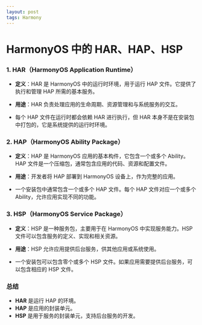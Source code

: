 ```yaml
---
layout: post
tags: Harmony
---
```


# HarmonyOS 中的 HAR、HAP、HSP

### 1. **HAR（HarmonyOS Application Runtime）**
- **定义**：HAR 是 HarmonyOS 中的运行时环境，用于运行 HAP 文件。它提供了执行和管理 HAP 所需的基本服务。
- **用途**：HAR 负责处理应用的生命周期、资源管理和与系统服务的交互。

- 每个 HAP 文件在运行时都会依赖 HAR 进行执行，但 HAR 本身不是在安装包中打包的，它是系统提供的运行时环境。

### 2. **HAP（HarmonyOS Ability Package）**
- **定义**：HAP 是 HarmonyOS 应用的基本构件，它包含一个或多个 Ability。HAP 文件是一个压缩包，通常包含应用的代码、资源和配置文件。
- **用途**：开发者将 HAP 部署到 HarmonyOS 设备上，作为完整的应用。

- 一个安装包中通常包含一个或多个 HAP 文件。每个 HAP 文件对应一个或多个 Ability，允许应用实现不同的功能。

### 3. **HSP（HarmonyOS Service Package）**
- **定义**：HSP 是一种服务包，主要用于在 HarmonyOS 中实现服务能力。HSP 文件可以包含服务的定义、实现和相关资源。
- **用途**：HSP 允许应用提供后台服务，供其他应用或系统使用。

- 一个安装包可以包含零个或多个 HSP 文件。如果应用需要提供后台服务，可以包含相应的 HSP 文件。

### 总结
- **HAR** 是运行 HAP 的环境。
- **HAP** 是应用的封装单元。
- **HSP** 是用于服务的封装单元，支持后台服务的开发。
